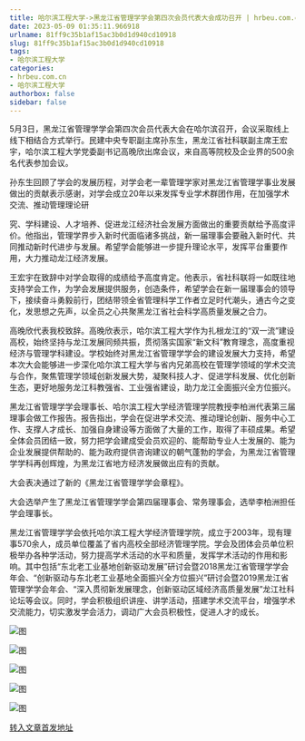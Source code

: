 ```yaml
---
title: 哈尔滨工程大学->黑龙江省管理学学会第四次会员代表大会成功召开 | hrbeu.com.cn
date: 2023-05-09 01:35:11.966918
urlname: 81ff9c35b1af15ac3b0d1d940cd10918
slug: 81ff9c35b1af15ac3b0d1d940cd10918
tags: 
- 哈尔滨工程大学
categories:
- hrbeu.com.cn
- 哈尔滨工程大学
authorbox: false
sidebar: false
---
```

5月3日，黑龙江省管理学学会第四次会员代表大会在哈尔滨召开，会议采取线上线下相结合方式举行。民建中央专职副主席孙东生，黑龙江省社科联副主席王宏宇，哈尔滨工程大学党委副书记高晚欣出席会议，来自高等院校及企业界的500余名代表参加会议。

孙东生回顾了学会的发展历程，对学会老一辈管理学家对黑龙江省管理学事业发展做出的贡献表示感谢，对学会成立20年以来发挥专业学术群团作用，在加强学术交流、推动管理理论研
<!--more-->
究、学科建设、人才培养、促进龙江经济社会发展方面做出的重要贡献给予高度评价。他指出，管理学界步入新时代面临诸多挑战，新一届理事会要融入新时代、共同推动新时代进步与发展。希望学会能够进一步提升理论水平，发挥平台重要作用，大力推动龙江经济发展。

王宏宇在致辞中对学会取得的成绩给予高度肯定。他表示，省社科联将一如既往地支持学会工作，为学会发展提供服务，创造条件，希望学会在新一届理事会的领导下，接续奋斗勇毅前行，团结带领全省管理科学工作者立足时代潮头，通古今之变化，发思想之先声，以全员之心共聚黑龙江省社会科学高质量发展之合力。

高晚欣代表我校致辞。高晚欣表示，哈尔滨工程大学作为扎根龙江的“双一流”建设高校，始终坚持与龙江发展同频共振，贯彻落实国家“新文科”教育理念，高度重视经济与管理学科建设。学校始终对黑龙江省管理学学会的建设发展大力支持，希望本次大会能够进一步深化哈尔滨工程大学与省内兄弟高校在管理学领域的学术交流与合作，聚焦管理学领域创新发展大势，凝聚科技人才、促进学科发展、优化创新生态，更好地服务龙江科教强省、工业强省建设，助力龙江全面振兴全方位振兴。

黑龙江省管理学学会理事长、哈尔滨工程大学经济管理学院教授李柏洲代表第三届理事会做工作报告。报告指出，学会在促进学术交流、推动理论创新、服务中心工作、支撑人才成长、加强自身建设等方面做了大量的工作，取得了丰硕成果。希望全体会员团结一致，努力把学会建成受会员欢迎的、能帮助专业人士发展的、能为企业发展提供帮助的、能为政府提供咨询建议的朝气蓬勃的学会，为黑龙江省管理学学科再创辉煌，为黑龙江省地方经济发展做出应有的贡献。

大会表决通过了新的《黑龙江省管理学学会章程》。

大会选举产生了黑龙江省管理学学会第四届理事会、常务理事会，选举李柏洲担任学会理事长。

黑龙江省管理学学会依托哈尔滨工程大学经济管理学院，成立于2003年，现有理事570余人，成员单位覆盖了省内高校全部经济管理学院。学会及团体会员单位积极举办各种学活动，努力提高学术活动的水平和质量，发挥学术活动的作用和影响。其中包括“东北老工业基地创新驱动发展”研讨会暨2018黑龙江省管理学学会年会、“创新驱动与东北老工业基地全面振兴全方位振兴”研讨会暨2019黑龙江省管理学学会年会、“深入贯彻新发展理念，创新驱动区域经济高质量发展”龙江社科论坛等会议。同时，学会积极组织讲座、讲学活动，搭建学术交流平台，增强学术交流能力，切实激发学会活力，调动广大会员积极性，促进人才的成长。

![图](http://gongxue.cn/__local/3/8C/34/F21C316F825F056218923D02BF7_AD6E54DE_8F4CB.jpg)

![图](http://gongxue.cn/__local/A/FC/BA/685C1EFFBBD782C77F585962FBA_8D884EF8_42F988.png)

![图](http://gongxue.cn/__local/5/44/81/73E8FF822EFB6C496DD6B02A2AE_0BCFAAF6_494263.png)

![图](http://gongxue.cn/__local/7/C1/CB/4FE35559C2975292B64C8ADF7F1_6FD8C7C5_5DB4E.jpg)

![图](http://gongxue.cn/__local/8/57/66/770205B179298539D65A4D3FEE6_A57007B5_6FDCE.jpg)

[转入文章首发地址](http://gongxue.cn/info/1141/75638.htm)